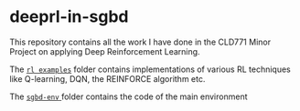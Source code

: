 # deeprl-in-sgbd

This repository contains all the work I have done in the CLD771 Minor Project on applying Deep Reinforcement Learning.

The [`rl examples`](/rl%20examples) folder contains implementations of various RL techniques like Q-learning, DQN, the REINFORCE algorithm etc. 

The [`sgbd-env` ](/SGBD-env) folder contains the code of the main environment 

